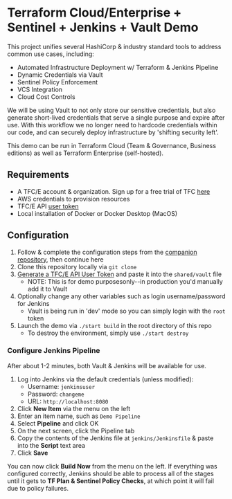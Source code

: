 # Terraform Cloud/Enterprise + Sentinel + Jenkins + Vault Demo

This project unifies several HashiCorp & industry standard tools to address common use cases, including:

- Automated Infrastructure Deployment w/ Terraform & Jenkins Pipeline
- Dynamic Credentials via Vault
- Sentinel Policy Enforcement
- VCS Integration
- Cloud Cost Controls

We will be using Vault to not only store our sensitive credentials, but also generate short-lived credentials that serve a single purpose and expire after use. With this workflow we no longer need to hardcode credentials within our code, and can securely deploy infrastructure by 'shifting security left'.

This demo can be run in Terraform Cloud (Team & Governance, Business editions) as well as Terraform Enterprise (self-hosted). 

## Requirements

* A TFC/E account & organization. Sign up for a free trial of TFC [here](https://app.terraform.io/signup/account)
* AWS credentials to provision resources
* TFC/E API [user token](https://www.terraform.io/cloud-docs/users-teams-organizations/users#api-tokens)
* Local installation of Docker or Docker Desktop (MacOS)

## Configuration

1. Follow & complete the configuration steps from the [companion repository](https://github.com/EchelonProject/demo-tfe-sentinel-aws), then continue here
1. Clone this repository locally via ``` git clone ```
1. [Generate a TFC/E API User Token](https://www.terraform.io/cloud-docs/users-teams-organizations/users#api-tokens)  and paste it into the ```shared/vault``` file
    * NOTE: This is for demo purposesonly--in production you'd manually add it to Vault
1. Optionally change any other variables such as login username/password for Jenkins
    * Vault is being run in 'dev' mode so you can simply login with the ```root``` token
1. Launch the demo via ```./start build``` in the root directory of this repo
    * To destroy the environment, simply use ```./start destroy```

### Configure Jenkins Pipeline

After about 1-2 minutes, both Vault & Jenkins will be available for use.

1. Log into Jenkins via the default credentials (unless modified):
    * Username: ```jenkinsuser``` 
    * Password: ```changeme```
    * URL: ```http://localhost:8080```
1. Click <b>New Item</b> via the menu on the left
1. Enter an item name, such as ```Demo Pipeline```
1. Select <b>Pipeline</b> and click OK
1. On the next screen, click the Pipeline tab
1. Copy the contents of the Jenkins file at ```jenkins/Jenkinsfile``` & paste into the <b>Script</b> text area
1. Click <b>Save</b>


You can now click <b>Build Now</b> from the menu on the left. If everything was configured correctly, Jenkins should be able to process all of the stages until it gets to <b>TF Plan & Sentinel Policy Checks</b>, at which point it will fail due to policy failures.